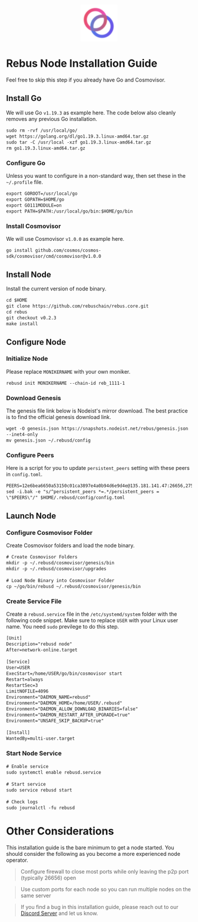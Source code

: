 <p align="center">
  <img height="100" height="auto" src="https://raw.githubusercontent.com/Nodeist/Kurulumlar/main/logos/rebus.png">
</p>



# Rebus Node Installation Guide
Feel free to skip this step if you already have Go and Cosmovisor.


## Install Go
We will use Go `v1.19.3` as example here. The code below also cleanly removes any previous Go installation.

```
sudo rm -rvf /usr/local/go/
wget https://golang.org/dl/go1.19.3.linux-amd64.tar.gz
sudo tar -C /usr/local -xzf go1.19.3.linux-amd64.tar.gz
rm go1.19.3.linux-amd64.tar.gz
```

### Configure Go
Unless you want to configure in a non-standard way, then set these in the `~/.profile` file.

```
export GOROOT=/usr/local/go
export GOPATH=$HOME/go
export GO111MODULE=on
export PATH=$PATH:/usr/local/go/bin:$HOME/go/bin
```


### Install Cosmovisor
We will use Cosmovisor `v1.0.0` as example here.

```
go install github.com/cosmos/cosmos-sdk/cosmovisor/cmd/cosmovisor@v1.0.0
```

## Install Node
Install the current version of node binary.

```
cd $HOME
git clone https://github.com/rebuschain/rebus.core.git
cd rebus
git checkout v0.2.3
make install
```

## Configure Node
### Initialize Node
Please replace `MONIKERNAME` with your own moniker.

```
rebusd init MONIKERNAME --chain-id reb_1111-1
```

### Download Genesis
The genesis file link below is Nodeist's mirror download. The best practice is to find the official genesis download link.

```
wget -O genesis.json https://snapshots.nodeist.net/rebus/genesis.json --inet4-only
mv genesis.json ~/.rebusd/config
```

### Configure Peers
Here is a script for you to update `persistent_peers` setting with these peers in `config.toml`.
```
PEERS=12e6bea6650a53150c01ca3897e4a0b94d6e9d4e@135.181.141.47:26656,275d2614d24c8ac015a7712702fcb99cef67ef67@65.108.124.219:29656,4e3e545e85000045ef44905ab683a5db6f87cdbe@88.198.32.17:37656,05483a7ec0160b17de1ad8e7793c7502e70e5525@146.59.85.223:17256,1fe32d8f09b8715b1e626da17b3ecfe26623b371@176.9.22.117:27656,056d6a61c8a4c5ccb02123d67a013434423f155a@149.102.142.57:26656,69e27ab9b46350654805df3ea8d9ac2f00af4e4c@38.242.244.85:26656,6d8c83cc702365363b829a14efdd414401da369b@23.88.69.167:27565,34e3178b6e0f25451fd690c15fc199d5a9bdfb9b@15.204.197.11:26656,07b84cf4b47a2e5ad251267716fe05bcf30330cd@65.21.170.3:29656,237bfc05da5f8cabee00f148995333f37186d232@164.68.121.101:26656,a3d975c913570ad217d9a3de01a8616ad5ce20f8@142.132.128.137:26656,fa292bfad37826c9da43894b349b1480dff516b5@65.108.99.254:31656,ff7621be29e39e9fdf07f2501e1a217201ca29ee@213.239.207.175:39656,eeca453e3a1cf670c78e2255b8f0bd5a9443c30b@65.108.225.71:26656,e6f1684ed8ed5c586b188bf7088026da4ffdaff6@134.65.193.78:26656,f546370843f92e2415524a7b18f9cd528e2fd706@65.109.55.186:26656,b8137c688096d1abcf56942d335d061f212e6629@62.212.65.138:34656,12703ce9efe6c1171c193dae2e2041a2be610852@65.108.44.149:29656,1fcb45323f9045707c0c344a60d7cb906008cfaf@65.109.80.176:26656,256d9790bf186f5a275790f7fe01e1b8800dcaaf@65.21.88.78:26656,2f6b34ad97c4827dace87436f0299cf89fe0c056@136.243.95.80:46656,b570827e4397512e077028ea7121d3e19eb25bab@85.10.200.221:26656,b5bf2242c981371224e5e9e89d6c265d554c8989@65.21.202.154:21656,a35d28e111c1dcc1e5f3203627b449adfb4425f2@65.109.29.150:21656,c88a9a3d3a41a164f8c1537514665e77ea0b54ac@[2a01:4f9:6b:2e5b::9]:26656,b1b08fe470551dca6d6631fb1bfabb814f6c1aec@54.37.129.164:54556,8f023504e27873141164b6fbf1c4b788ff8d533b@159.69.200.24:26656,5f29f14fe3dd7e1d86caa4d344e67ee81c32255f@65.109.37.228:26656,ae67d4c37632435e0d5f27041f50af20d227bdc2@93.170.72.118:21656
sed -i.bak -e "s/^persistent_peers *=.*/persistent_peers = \"$PEERS\"/" $HOME/.rebusd/config/config.toml
```

## Launch Node
### Configure Cosmovisor Folder
Create Cosmovisor folders and load the node binary.

```
# Create Cosmovisor Folders
mkdir -p ~/.rebusd/cosmovisor/genesis/bin
mkdir -p ~/.rebusd/cosmovisor/upgrades

# Load Node Binary into Cosmovisor Folder
cp ~/go/bin/rebusd ~/.rebusd/cosmovisor/genesis/bin
```

### Create Service File
Create a `rebusd.service` file in the `/etc/systemd/system` folder with the following code snippet. Make sure to replace `USER` with your Linux user name. You need `sudo` previlege to do this step.

```
[Unit]
Description="rebusd node"
After=network-online.target

[Service]
User=USER
ExecStart=/home/USER/go/bin/cosmovisor start
Restart=always
RestartSec=3
LimitNOFILE=4096
Environment="DAEMON_NAME=rebusd"
Environment="DAEMON_HOME=/home/USER/.rebusd"
Environment="DAEMON_ALLOW_DOWNLOAD_BINARIES=false"
Environment="DAEMON_RESTART_AFTER_UPGRADE=true"
Environment="UNSAFE_SKIP_BACKUP=true"

[Install]
WantedBy=multi-user.target
```

### Start Node Service
```
# Enable service
sudo systemctl enable rebusd.service

# Start service
sudo service rebusd start

# Check logs
sudo journalctl -fu rebusd
```

# Other Considerations
This installation guide is the bare minimum to get a node started. You should consider the following as you become a more experienced node operator.



> Configure firewall to close most ports while only leaving the p2p port (typically 26656) open

> Use custom ports for each node so you can run multiple nodes on the same server

> If you find a bug in this installation guide, please reach out to our [Discord Server](https://discord.gg/yV2nEunsTY) and let us know.
